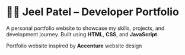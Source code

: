 # 👨‍💻 Jeel Patel – Developer Portfolio

A personal portfolio website to showcase my skills, projects, and development journey. Built using **HTML**, **CSS**, and **JavaScript**.

Portfolio website inspired by **Accenture** website design
